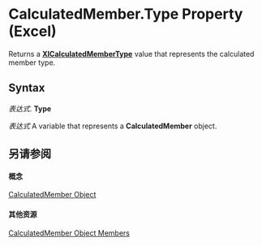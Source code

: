 
# CalculatedMember.Type Property (Excel)

Returns a  **[XlCalculatedMemberType](b0b2ef28-441f-e979-b26c-0c7e6aec9d87.md)** value that represents the calculated member type.


## Syntax

 _表达式_. **Type**

 _表达式_ A variable that represents a **CalculatedMember** object.


## 另请参阅


#### 概念


[CalculatedMember Object](07a1f8df-107e-a5fd-3d15-dfc92916c4c6.md)
#### 其他资源


[CalculatedMember Object Members](http://msdn.microsoft.com/library/8457d4bb-06a6-5037-c7d1-dc3c73f5b6b5%28Office.15%29.aspx)